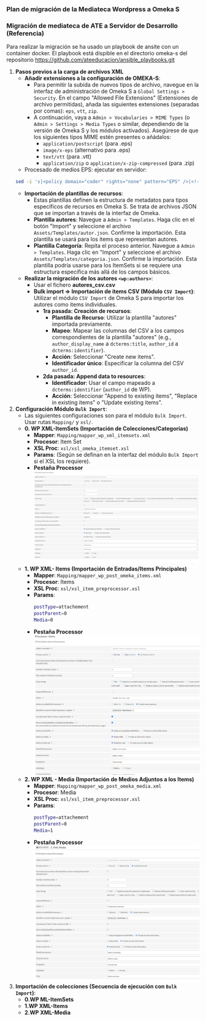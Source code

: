 ### Plan de migración de la Mediateca Wordpress a Omeka S

### Migración de mediateca de ATE a Servidor de Desarrollo (Referencia)
Para realizar la migración se ha usado un playbook de ansite con un container docker. El playbook está dispible en el directorio omeka-s del repositorio https://github.com/ateeducacion/ansible_playbooks.git 

1.  **Pasos previos a la carga de archivos XML**
    *   **Añadir extensiones a la configuración de OMEKA-S**:
        *   Para permitir la subida de nuevos tipos de archivo, navegue en la interfaz de administración de Omeka S a `Global Settings > Security`. En el campo "Allowed File Extensions" (Extensiones de archivo permitidas), añada las siguientes extensiones (separadas por comas): `eps`, `vtt`, `zip`.
        *   A continuación, vaya a `Admin > Vocabularies > MIME Types` (o `Admin > Settings > Media Types` o similar, dependiendo de la versión de Omeka S y los módulos activados). Asegúrese de que los siguientes tipos MIME estén presentes o añádalos:
            *   `application/postscript` (para .eps)
            *   `image/x-eps` (alternativo para .eps)
            *   `text/vtt` (para .vtt)
            *   `application/zip` o `application/x-zip-compressed` (para .zip)
    *   Procesado de medios EPS: ejecutar en servidor:
    ```bash
    sed -i 's|<policy domain="coder" rights="none" pattern="EPS" />|<!-- <policy domain="coder" rights="none" pattern="EPS" /> -->|' /etc/ImageMagick-6/policy.xml
    ```
    *   **Importación de plantillas de recursos**:
        *   Estas plantillas definen la estructura de metadatos para tipos específicos de recursos en Omeka S. Se trata de archivos JSON que se importan a través de la interfaz de Omeka.
        *   **Plantilla autores**: Navegue a `Admin > Templates`. Haga clic en el botón "Import" y seleccione el archivo `Assets/Templates/autor.json`. Confirme la importación. Esta plantilla se usará para los items que representan autores.
        *   **Plantilla Categoría**: Repita el proceso anterior. Navegue a `Admin > Templates`. Haga clic en "Import" y seleccione el archivo `Assets/Templates/categoria.json`. Confirme la importación. Esta plantilla podría usarse para los ItemSets si se requiere una estructura específica más allá de los campos básicos.
    *   **Realizar la migración de los autores `<wp:authors>`**:
        *   Usar el fichero **autores_csv.csv**
        *   **Bulk import => Importación de items CSV (Módulo `CSV Import`)**: Utilizar el módulo `CSV Import` de Omeka S para importar los autores como items individuales.
            *   **1ra pasada: Creación de recursos**:
                *   **Plantilla de Recurso**: Utilizar la plantilla "autores" importada previamente.
                *   **Mapeo**: Mapear las columnas del CSV a los campos correspondientes de la plantilla "autores" (e.g., `author_display_name` a `dcterms:title`, `author_id` a `dcterms:identifier`).
                *   **Acción**: Seleccionar "Create new items".
                *   **Identificador único**: Especificar la columna del CSV `author_id`.
            *   **2da pasada: Append data to resources**:
                *   **Identificador**: Usar el campo mapeado a `dcterms:identifier` (`author_id` de WP).
                *   **Acción**: Seleccionar "Append to existing items", "Replace in existing items" o "Update existing items".
2.  **Configuración Módulo `Bulk Import`**:
    *   Las siguientes configuraciones son para el módulo `Bulk Import`. Usar rutas `Mapping/` y `xsl/`.
    *   **0. WP XML-ItemSets (Importación de Colecciones/Categorías)**
        *   **Mapper**: `Mapping/mapper_wp_xml_itemsets.xml`
        *   **Procesor**: Item Set
        *   **XSL Proc**: `xsl/xsl_omeka_itemset.xsl`
        *   **Params**: (Según se definan en la interfaz del módulo `Bulk Import` si el XSL los requiere).
        *   **Pestaña Processor**
            ![Configuracion Processor item set](./img/Item_Sets.png)
    *   **1. WP XML- Items (Importación de Entradas/Items Principales)**
        *   **Mapper**: `Mapping/mapper_wp_post_omeka_items.xml`
        *   **Procesor**: Items
        *   **XSL Proc**: `xsl/xsl_item_preprocessor.xsl`
        *   **Params**:
            ```bash
            postType=attachement
            postParent=0
            Media=0
            ```
        *   **Pestaña Processor**
            ![Configuracion Processor item](./img/Items.png)
    *   **2. WP XML - Media (Importación de Medios Adjuntos a los Items)**
        *   **Mapper**: `Mapping/mapper_wp_post_omeka_media.xml`
        *   **Procesor**: Media
        *   **XSL Proc**: `xsl/xsl_item_preprocessor.xsl`
        *   **Params**:
            ```bash
            postType=attachement
            postParent=0
            Media=1
            ```
        *   **Pestaña Processor**
            ![Configuracion Processor item](./img/Media.png)
3.  **Importación de colecciones (Secuencia de ejecución con `Bulk Import`)**:
    *   **0.WP ML-ItemSets**
    *   **1.WP XML-Items**
    *   **2.WP XML-Media**



